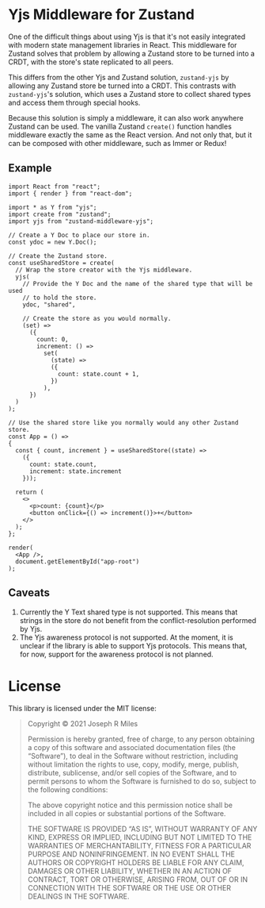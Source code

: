 # Yjs Middleware for Zustand

One of the difficult things about using Yjs is that it's not easily integrated
with modern state management libraries in React. This middleware for Zustand
solves that problem by allowing a Zustand store to be turned into a CRDT, with
the store's state replicated to all peers.

This differs from the other Yjs and Zustand solution, `zustand-yjs` by allowing
any Zustand store be turned into a CRDT. This contrasts with `zustand-yjs`'s
solution, which uses a Zustand store to collect shared types and access them
through special hooks.

Because this solution is simply a middleware, it can also work anywhere Zustand
can be used. The vanilla Zustand `create()` function handles middleware exactly
the same as the React version. And not only that, but it can be composed with
other middleware, such as Immer or Redux!

## Example

```tsx
import React from "react";
import { render } from "react-dom";

import * as Y from "yjs";
import create from "zustand";
import yjs from "zustand-middleware-yjs";

// Create a Y Doc to place our store in.
const ydoc = new Y.Doc();

// Create the Zustand store.
const useSharedStore = create(
  // Wrap the store creator with the Yjs middleware.
  yjs(
    // Provide the Y Doc and the name of the shared type that will be used
    // to hold the store.
    ydoc, "shared",
          
    // Create the store as you would normally.
    (set) =>
      ({
        count: 0,
        increment: () =>
          set(
            (state) =>
            ({
              count: state.count + 1,
            })
          ),
      })
  )
);

// Use the shared store like you normally would any other Zustand store.
const App = () =>
{
  const { count, increment } = useSharedStore((state) =>
    ({
      count: state.count,
      increment: state.increment
    }));

  return (
    <>
      <p>count: {count}</p>
      <button onClick={() => increment()}>+</button>
    </>
  );
};

render(
  <App />,
  document.getElementById("app-root")
);
```

## Caveats

 1. Currently the Y Text shared type is not supported. This means that strings
    in the store do not benefit from the conflict-resolution performed by Yjs.
 1. The Yjs awareness protocol is not supported. At the moment, it is unclear
    if the library is able to support Yjs protocols. This means that, for now,
    support for the awareness protocol is not planned.

# License

This library is licensed under the MIT license:

> Copyright © 2021 Joseph R Miles
> 
> Permission is hereby granted, free of charge, to any person obtaining a copy
> of this software and associated documentation files (the “Software”), to deal 
> in the Software without restriction, including without limitation the rights
> to use, copy, modify, merge, publish, distribute, sublicense, and/or sell
> copies of the Software, and to permit persons to whom the Software is 
> furnished to do so, subject to the following conditions:
> 
> The above copyright notice and this permission notice shall be included in all
> copies or substantial portions of the Software.
> 
> THE SOFTWARE IS PROVIDED “AS IS”, WITHOUT WARRANTY OF ANY KIND, EXPRESS OR
> IMPLIED, INCLUDING BUT NOT LIMITED TO THE WARRANTIES OF MERCHANTABILITY,
> FITNESS FOR A PARTICULAR PURPOSE AND NONINFRINGEMENT. IN NO EVENT SHALL THE
> AUTHORS OR COPYRIGHT HOLDERS BE LIABLE FOR ANY CLAIM, DAMAGES OR OTHER
> LIABILITY, WHETHER IN AN ACTION OF CONTRACT, TORT OR OTHERWISE, ARISING FROM,
> OUT OF OR IN CONNECTION WITH THE SOFTWARE OR THE USE OR OTHER DEALINGS IN THE
> SOFTWARE. 